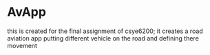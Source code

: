 # AvApp
this is created for the final assignment of csye6200; it creates a road aviation app putting different vehicle on the road and defining there movement  
